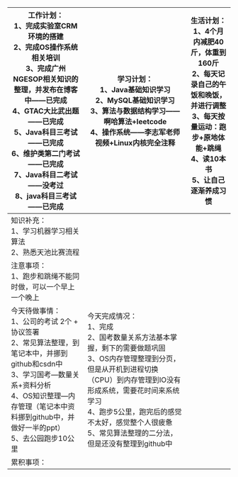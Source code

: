 | 工作计划：<br>1、完成实验室CRM环境的搭建<br/>2、完成OS操作系统相关培训<br/>3、完成广州NGESOP相关知识的整理，并发布在博客中——已完成<br/>4、GTAC大比武出题——已完成<br/>5、Java科目三考试——已完成<br/>6、维护类第二门考试——已完成<br/>7、Java科目二考试——没考过<br/>8、java科目三考试——已完成<br/> | 学习计划：<br/>1、Java基础知识学习<br/>2、MySQL基础知识学习<br/>3、算法与数据结构学习——啊哈算法+leetcode<br/>4、操作系统——李志军老师视频+Linux内核完全注释<br/> | 生活计划：<br/>1、4个月内减肥40斤，体重到160斤<br/>2、每天记录自己的午饭和晚饭，并进行调整<br/>3、每天按量运动：跑步+原地体能+跳绳<br/>4、读10本书<br/>5、让自己逐渐养成习惯 <br/> |
| ------------------------------------------------------------ | ------------------------------------------------------------ | ------------------------------------------------------------ |
| 知识补充：<br/>1、学习机器学习相关算法<br/>2、熟悉天池比赛流程 |                                                              |                                                              |
| 注意事项：<br/>1、跑步和跳绳不能同时做，可以一个早上一个晚上 |                                                              |                                                              |
| 今天待做事情：<br/>1、公司的考试 2个 + 协议签署<br/>2、常见算法整理，到笔记本中，并挪到github和csdn中<br/>3、学习国考—数量关系+资料分析<br/>4、OS知识整理—内存管理（笔记本中资料挪到github中，并做好一半的ppt）<br/>5、去公园跑步10公里<br/> | 今天完成情况：<br/>1、完成<br/>2、国考数量关系方法基本掌握，剩下的需要做题巩固<br/>3、OS内存管理整理到分页，但是从开机到进程切换（CPU）到内存管理到IO没有形成系统，需要花时间来系统学习<br/>4、跑步5公里，跑完后的感觉不太好，感觉整个人很疲惫<br/>5、常见算法整理的二分法，但是还没有整理到github中<br/> |                                                              |
| 累积事项：<br/>                                              |                                                              |                                                              |